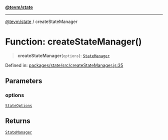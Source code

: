 [**@tevm/state**](../README.md)

***

[@tevm/state](../globals.md) / createStateManager

# Function: createStateManager()

> **createStateManager**(`options`): [`StateManager`](../interfaces/StateManager.md)

Defined in: [packages/state/src/createStateManager.js:35](https://github.com/evmts/tevm-monorepo/blob/main/packages/state/src/createStateManager.js#L35)

## Parameters

### options

[`StateOptions`](../type-aliases/StateOptions.md)

## Returns

[`StateManager`](../interfaces/StateManager.md)
